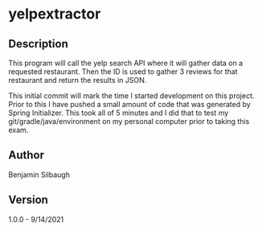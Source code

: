 # yelpextractor

## Description

This program will call the yelp search API where it will gather data on a requested restaurant.  Then the ID is used to gather 3 reviews for that restaurant
and return the results in JSON.

This initial commit will mark the time I started development on this project.  Prior to this I have pushed a small amount of code that was generated by Spring Initializer.  This took all of 5 minutes and I did that to test my git/gradle/java/environment on my personal computer prior to taking this exam.

## Author
Benjamin Silbaugh

## Version
1.0.0 - 9/14/2021
 
